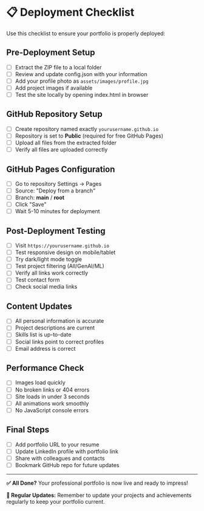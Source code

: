 # 📋 Deployment Checklist

Use this checklist to ensure your portfolio is properly deployed:

## Pre-Deployment Setup
- [ ] Extract the ZIP file to a local folder
- [ ] Review and update config.json with your information
- [ ] Add your profile photo as `assets/images/profile.jpg`
- [ ] Add project images if available
- [ ] Test the site locally by opening index.html in browser

## GitHub Repository Setup
- [ ] Create repository named exactly `yourusername.github.io`
- [ ] Repository is set to **Public** (required for free GitHub Pages)
- [ ] Upload all files from the extracted folder
- [ ] Verify all files are uploaded correctly

## GitHub Pages Configuration
- [ ] Go to repository Settings → Pages
- [ ] Source: "Deploy from a branch"
- [ ] Branch: **main** / **root**
- [ ] Click "Save"
- [ ] Wait 5-10 minutes for deployment

## Post-Deployment Testing
- [ ] Visit `https://yourusername.github.io`
- [ ] Test responsive design on mobile/tablet
- [ ] Try dark/light mode toggle
- [ ] Test project filtering (All/GenAI/ML)
- [ ] Verify all links work correctly
- [ ] Test contact form
- [ ] Check social media links

## Content Updates
- [ ] All personal information is accurate
- [ ] Project descriptions are current
- [ ] Skills list is up-to-date
- [ ] Social links point to correct profiles
- [ ] Email address is correct

## Performance Check
- [ ] Images load quickly
- [ ] No broken links or 404 errors
- [ ] Site loads in under 3 seconds
- [ ] All animations work smoothly
- [ ] No JavaScript console errors

## Final Steps
- [ ] Add portfolio URL to your resume
- [ ] Update LinkedIn profile with portfolio link
- [ ] Share with colleagues and contacts
- [ ] Bookmark GitHub repo for future updates

---

**✅ All Done?** Your professional portfolio is now live and ready to impress!

**🔄 Regular Updates:** Remember to update your projects and achievements regularly to keep your portfolio current.
